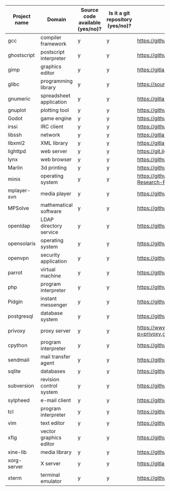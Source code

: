 Project name       | Domain                  | Source code available (**y**es/**n**o)? | Is it a git repository (**y**es/**n**o)? | Repository URL                                               | Clone URL                                          | Estimated number of commits
-------------------|-------------------------|-----------------------------------------|------------------------------------------|--------------------------------------------------------------|----------------------------------------------------|-----------------------------
gcc                | compiler framework      | y                                       | y                                        | https://github.com/gcc-mirror/gcc                            | https://github.com/DiffDetective/gcc.git           | 191,255
ghostscript        | postscript interpreter  | y                                       | y                                        | https://github.com/ArtifexSoftware/ghostpdl                  | https://github.com/DiffDetective/ghostpdl.git      | 22,137
gimp               | graphics editor         | y                                       | y                                        | https://gitlab.gnome.org/GNOME/gimp                          | https://github.com/DiffDetective/gimp.git          | 47,782
glibc              | programming library     | y                                       | y                                        | https://sourceware.org/git/?p=glibc.git                      | https://github.com/DiffDetective/glibc.git         | 38,318
gnumeric           | spreadsheet application | y                                       | y                                        | https://gitlab.gnome.org/GNOME/gnumeric                      | https://github.com/DiffDetective/gnumeric.git      | 24,134
gnuplot            | plotting tool           | y                                       | y                                        | https://github.com/gnuplot/gnuplot                           | https://github.com/DiffDetective/gnuplot.git       | 11,748
Godot              | game engine             | y                                       | y                                        | https://github.com/godotengine/godot                         | https://github.com/DiffDetective/godot.git         | 40,742
irssi              | IRC client              | y                                       | y                                        | https://github.com/irssi/irssi                               | https://github.com/DiffDetective/irssi.git         | 6,346
libssh             | network                 | y                                       | y                                        | https://gitlab.com/libssh/libssh-mirror                      | https://github.com/DiffDetective/libssh.git        | 5,349
libxml2            | XML library             | y                                       | y                                        | https://gitlab.gnome.org/GNOME/libxml2                       | https://github.com/DiffDetective/libxml2.git       | 5,130
lighttpd           | web server              | y                                       | y                                        | https://git.lighttpd.net/lighttpd/lighttpd1.4                | https://github.com/DiffDetective/lighttpd.git      | 4,431
lynx               | web browser             | y                                       | y                                        | https://github.com/lynx/lynx                                 | https://github.com/DiffDetective/lynx.git          | 125
Marlin             | 3d printing             | y                                       | y                                        | https://github.com/MarlinFirmware/Marlin                     | https://github.com/DiffDetective/Marlin.git        | 19,258
minix              | operating system        | y                                       | y                                        | https://github.com/Stichting-MINIX-Research-Foundation/minix | https://github.com/DiffDetective/minix.git         | 7,153
mplayer-svn        | media player            | y                                       | y                                        | https://github.com/pigoz/mplayer-svn                         | https://github.com/DiffDetective/mplayer-svn.git   | 37,992
MPSolve            | mathematical software   | y                                       | y                                        | https://github.com/robol/MPSolve                             | https://github.com/DiffDetective/MPSolve.git       | 1,773
openldap           | LDAP directory service  | y                                       | y                                        | https://github.com/openldap/openldap                         | https://github.com/DiffDetective/openldap.git      | 23,928
opensolaris        | operating system        | y                                       | y                                        | https://github.com/kofemann/opensolaris                      | https://github.com/DiffDetective/opensolaris.git   | 11,422
openvpn            | security application    | y                                       | y                                        | https://github.com/OpenVPN/openvpn                           | https://github.com/DiffDetective/openvpn.git       | 3,118
parrot             | virtual machine         | y                                       | y                                        | https://github.com/parrot/parrot                             | https://github.com/DiffDetective/parrot.git        | 49,989
php                | program interpreter     | y                                       | y                                        | https://github.com/php/php-src                               | https://github.com/DiffDetective/php-src.git       | 127,609
Pidgin             | instant messenger       | y                                       | y                                        | https://github.com/Intika-Pidgin/Pidgin                      | https://github.com/DiffDetective/Pidgin.git        | 40,097
postgresql         | database system         | y                                       | y                                        | https://github.com/postgres/postgres                         | https://github.com/DiffDetective/postgres.git      | 52,881
privoxy            | proxy server            | y                                       | y                                        | https://www.privoxy.org/gitweb/?p=privoxy.git;a=summary      | https://github.com/DiffDetective/privoxy.git       | 7,558
cpython            | program interpreter     | y                                       | y                                        | https://github.com/python/cpython                            | https://github.com/DiffDetective/cpython.git       | 112,096
sendmail           | mail transfer agent     | y                                       | y                                        | https://github.com/guileen/node-sendmail                     | https://github.com/DiffDetective/node-sendmail.git | 86
sqlite             | databases               | y                                       | y                                        | https://github.com/smparkes/sqlite                           | https://github.com/DiffDetective/sqlite.git        | 8,664
subversion         | revision control system | y                                       | y                                        | https://github.com/apache/subversion                         | https://github.com/DiffDetective/subversion.git    | 60,030
sylpheed           | e-mail client           | y                                       | y                                        | https://github.com/jan0sch/sylpheed                          | https://github.com/DiffDetective/sylpheed.git      | 2,682
tcl                | program interpreter     | y                                       | y                                        | https://github.com/tcltk/tcl                                 | https://github.com/DiffDetective/tcl.git           | 24,396
vim                | text editor             | y                                       | y                                        | https://github.com/vim/vim                                   | https://github.com/DiffDetective/vim.git           | 15,274
xfig               | vector graphics editor  | y                                       | y                                        | https://github.com/hhoeflin/xfig                             | https://github.com/DiffDetective/xfig.git          | 9
xine-lib           | media library           | y                                       | y                                        | https://github.com/rpmfusion/xine-lib                        | https://github.com/DiffDetective/xine-lib.git      | 114
xorg-server        | X server                | y                                       | y                                        | https://gitlab.freedesktop.org/xorg/xserver                  | https://github.com/DiffDetective/xorg-server.git   | 17,786
xterm              | terminal emulator       | y                                       | y                                        | https://github.com/Maximus5/xterm                            | https://github.com/DiffDetective/xterm.git         | 112
